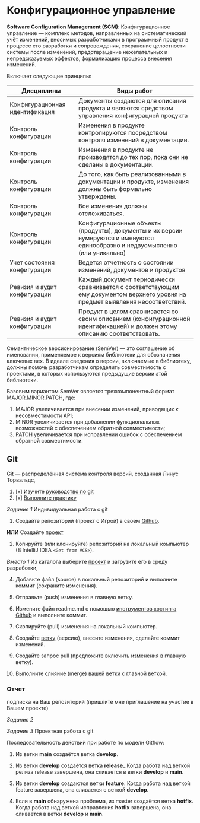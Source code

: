 # Конфигурационное управление

**Software Configuration Management (SCM)**:  Конфигурационное управление  — комплекс методов, направленных на систематический учёт изменений, 
вносимых разработчиками в программный продукт в процессе его разработки и сопровождения, сохранение целостности системы после изменений, 
предотвращение нежелательных и непредсказуемых эффектов, формализацию процесса внесения изменений.

Включает следующие принципы:

Дисциплины | Виды работ
------------ | -------------
Конфигурационная идентификация | Документы создаются для описания продукта и являются средством управления конфигурацией продукта
Контроль конфигурации  | Изменения в продукте контролируются посредством контроля изменений в документации.
Контроль конфигурации  | Изменения в продукте не производятся до тех пор, пока они не сделаны в документации.
Контроль конфигурации  | До того, как быть реализованными в документации и продукте, изменения должны быть формально утверждены.
Контроль конфигурации  | Все изменения должны отслеживаться.
Контроль конфигурации  | Конфигурационные объекты (продукты), документы и их версии нумеруются и именуются единообразно и недвусмысленно (или уникально)
Учет состояния конфигурации | Ведется отчетность о состоянии изменений, документов и продуктов
Ревизия и аудит конфигурации | Каждый документ периодически сравнивается с соответствующим ему документом верхнего уровня на предмет выявления несоответствий.
Ревизия и аудит конфигурации | Продукт в целом сравнивается со своим описанием (конфигурационной идентификацией) и должен этому описанию соответствовать.


Семантическое версионирование (SemVer) — это соглашение об именовании, применяемое к версиям библиотеки для обозначения ключевых вех. В идеале сведения о версии, включаемые в библиотеку, должны помочь разработчикам определить совместимость с проектами, в которых используются предыдущие версии этой библиотеки.

Базовым вариантом SemVer является трехкомпонентный формат MAJOR.MINOR.PATCH, где:

1. MAJOR увеличивается при внесении изменений, приводящих к несовместимости API;
2. MINOR увеличивается при добавлении функциональных возможностей с обеспечением обратной совместимости;
3. PATCH увеличивается при исправлении ошибок с обеспечением обратной совместимости.

## Git
Git — распределённая система контроля версий, созданная Линус Торвальдс,


1. [x] Изучите [руководство по git](https://github.com/olgmina/SWEngineering-technics.github.io/blob/8f8e3861b2c7ccc1be2c5c24ad444448a5b3b664/ConfigManagment/progit_v2.1.18.pdf)
2. [x] [Выполните практику](https://learngitbranching.js.org/)

_Задание 1_ Индивидуальная работа с git

1. Создайте репозиторий (проект c Игрой) в своем [Github](https://docs.github.com/en/github/getting-started-with-github/set-up-git).

__ИЛИ__ Создайте [проект](https://guides.github.com/activities/hello-world)

2. Копируйте (или клонируйте) репозиторий на локальный компьютер (В IntelliJ IDEA ``<Get from VCS>``).
 
_Вместо 1_ Из каталога выберите [проект](https://github.com/olgmina/student-project-catalog.git) и загрузите его в среду разработки,
 
4. Добавьте файл (source) в локальный репозиторий и выполните коммит (сохраните изменения).
 
5. Отправьте (push) изменения в главную ветку.
 
6. Измените файл readme.md с помощью [инструментов хостинга Github](https://guides.github.com/features/wikis/) и выполните коммит.
 
7. Скопируйте (pull) изменения на локальный компьютер.
 
8. Создайте [ветку](https://guides.github.com/activities/forking/) (версию), внесите изменения, сделайте коммит изменений.
 
9. Создайте запрос pull (предложите включить изменения в главную ветку).
 
10. Выполните слияние (merge) вашей ветки с главной веткой.

### Отчет

 подписка на Ваш репозиторий (пришлите мне приглашение на участие в Вашем проекте)

 _Задание 2_ 

 _Задание 3_ Проектная работа с git
 
Последовательность действий при работе по модели Gitflow:

1. Из ветки __main__ создаётся ветка __develop__.

2. Из ветки __develop__ создаётся ветка __release___.Когда работа над веткой релиза release завершена, она сливается в ветки __develop__ и __main__.
 
3. Из ветки __develop__ создаются ветки __feature__. Когда работа над веткой feature завершена, она сливается с веткой __develop__.

4. Если в __main__ обнаружена проблема, из master создаётся ветка __hotfix__.
Когда работа над веткой исправления __hotfix__ завершена, она сливается в ветки __develop__ и __main__.
 
